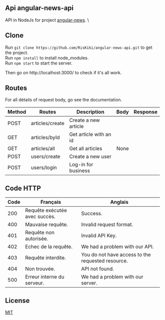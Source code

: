 ## Api angular-news-api
API in NodeJs for project [angular-news](https://github.com/RisKiki/angular-news). \

## Clone

Run `git clone https://github.com/RisKiki/angular-news-api.git` to get the project. \
Run `npm install` to install node_modules. \
Run `npm start` to start the server.


Then go on http://localhost:3000/ to check if it's all work.

## Routes 
For all détails of request body, go see the documentation.

| Method | Routes | Description | Body | Response |
|--------|--------|-------------|------|----------|
| POST | articles/create | Create a new article | | |
| GET | articles/byId | Get article with an id | | |
| GET | articles/all | Get all articles | None | |
| POST | users/create | Create a new user | | |
| POST | users/login | Log-in for business | | |

## Code HTTP 
| Code | Français | Anglais |
|------|----------|---------|
| 200 | Requête exécutée avec succès. | Success.
| 400 | Mauvaise requête. | Invalid request format.
| 401 | Requête non autorisée. | Invalid API Key.
| 402 | Echec de la requête. | We had a problem with our API.
| 403 | Requête interdite. | You do not have access to the requested resource.
| 404 | Non trouvée.  | API not found.
| 500 | Erreur interne du serveur. | We had a problem with our server.

## License
[MIT](https://choosealicense.com/licenses/mit/)